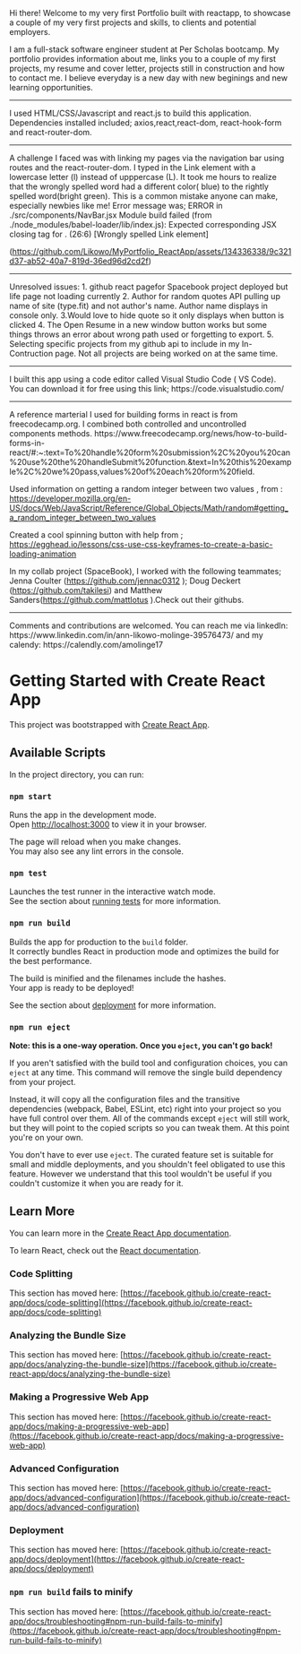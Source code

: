 Hi there! Welcome to my very first Portfolio built with reactapp, to showcase a couple of my very first projects and skills, to clients and potential employers.

I am a full-stack software engineer student at Per Scholas bootcamp. My portfolio provides information about me, links you to a couple of my first projects, my resume and cover letter, projects still in construction and how to contact me. I believe everyday is a new day with new beginings and new learning opportunities.
<hr>
I used HTML/CSS/Javascript and react.js to build this application. Dependencies installed included; axios,react,react-dom, react-hook-form and react-router-dom. 
<hr>
A challenge I faced was with linking my pages via the navigation bar using routes and the react-router-dom. I typed in the Link element with a lowercase letter (l) instead of upppercase (L). It took me hours to realize that the wrongly spelled word had a different color( blue) to the rightly spelled word(bright green). This is a common mistake anyone can make, especially newbies like me! Error message was; ERROR in ./src/components/NavBar.jsx   Module build failed (from ./node_modules/babel-loader/lib/index.js): Expected corresponding JSX closing tag for <link>. (26:6)
[Wrongly spelled Link element]

(https://github.com/Likowo/MyPortfolio_ReactApp/assets/134336338/9c321d37-ab52-40a7-819d-36ed96d2cd2f)

<hr>
Unresolved issues: 1. github react pagefor Spacebook project deployed but life page not loading currently
2. Author for random quotes API pulling up name of site (type.fit) and not author's name. Author name displays in console only.
3.Would love to hide quote so it only displays when button is clicked
4. The Open Resume in a new window button works but some things throws an error about wrong path used or forgetting to export.
5. Selecting specific projects from my github api to include in my In-Contruction page. Not all projects are being worked on at the same time.

<hr>
I built this app using a code editor called Visual Studio Code ( VS Code). You can download it for free using this link; https://code.visualstudio.com/
<hr>
A reference marterial I used for building forms in react is from freecodecamp.org. I combined both controlled and uncontrolled components methods.
https://www.freecodecamp.org/news/how-to-build-forms-in-react/#:~:text=To%20handle%20form%20submission%2C%20you%20can%20use%20the%20handleSubmit%20function.&text=In%20this%20example%2C%20we%20pass,values%20of%20each%20form%20field.

Used information on getting a random integer between two values , from : https://developer.mozilla.org/en-US/docs/Web/JavaScript/Reference/Global_Objects/Math/random#getting_a_random_integer_between_two_values

Created a cool spinning button with help from ; https://egghead.io/lessons/css-use-css-keyframes-to-create-a-basic-loading-animation

In my collab project (SpaceBook), I worked with the following teammates; Jenna Coulter (https://github.com/jennac0312 ); Doug Deckert (https://github.com/takilesi) and Matthew Sanders(https://github.com/mattlotus ).Check out their githubs.

<hr>
Comments and contributions are welcomed. You can reach me via linkedIn: https://www.linkedin.com/in/ann-likowo-molinge-39576473/ and my calendy: https://calendly.com/amolinge17

# Getting Started with Create React App

This project was bootstrapped with [Create React App](https://github.com/facebook/create-react-app).

## Available Scripts

In the project directory, you can run:

### `npm start`

Runs the app in the development mode.\
Open [http://localhost:3000](http://localhost:3000) to view it in your browser.

The page will reload when you make changes.\
You may also see any lint errors in the console.

### `npm test`

Launches the test runner in the interactive watch mode.\
See the section about [running tests](https://facebook.github.io/create-react-app/docs/running-tests) for more information.

### `npm run build`

Builds the app for production to the `build` folder.\
It correctly bundles React in production mode and optimizes the build for the best performance.

The build is minified and the filenames include the hashes.\
Your app is ready to be deployed!

See the section about [deployment](https://facebook.github.io/create-react-app/docs/deployment) for more information.

### `npm run eject`

**Note: this is a one-way operation. Once you `eject`, you can't go back!**

If you aren't satisfied with the build tool and configuration choices, you can `eject` at any time. This command will remove the single build dependency from your project.

Instead, it will copy all the configuration files and the transitive dependencies (webpack, Babel, ESLint, etc) right into your project so you have full control over them. All of the commands except `eject` will still work, but they will point to the copied scripts so you can tweak them. At this point you're on your own.

You don't have to ever use `eject`. The curated feature set is suitable for small and middle deployments, and you shouldn't feel obligated to use this feature. However we understand that this tool wouldn't be useful if you couldn't customize it when you are ready for it.

## Learn More

You can learn more in the [Create React App documentation](https://facebook.github.io/create-react-app/docs/getting-started).

To learn React, check out the [React documentation](https://reactjs.org/).

### Code Splitting

This section has moved here: [https://facebook.github.io/create-react-app/docs/code-splitting](https://facebook.github.io/create-react-app/docs/code-splitting)

### Analyzing the Bundle Size

This section has moved here: [https://facebook.github.io/create-react-app/docs/analyzing-the-bundle-size](https://facebook.github.io/create-react-app/docs/analyzing-the-bundle-size)

### Making a Progressive Web App

This section has moved here: [https://facebook.github.io/create-react-app/docs/making-a-progressive-web-app](https://facebook.github.io/create-react-app/docs/making-a-progressive-web-app)

### Advanced Configuration

This section has moved here: [https://facebook.github.io/create-react-app/docs/advanced-configuration](https://facebook.github.io/create-react-app/docs/advanced-configuration)

### Deployment

This section has moved here: [https://facebook.github.io/create-react-app/docs/deployment](https://facebook.github.io/create-react-app/docs/deployment)

### `npm run build` fails to minify

This section has moved here: [https://facebook.github.io/create-react-app/docs/troubleshooting#npm-run-build-fails-to-minify](https://facebook.github.io/create-react-app/docs/troubleshooting#npm-run-build-fails-to-minify)
